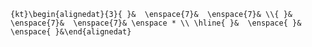 `{kt}\begin{alignedat}{3}{ }&  \enspace{7}&  \enspace{7}& \\{ }&  \enspace{7}&  \enspace{7}& \enspace * \\ \hline{ }&  \enspace{ }&  \enspace{ }&\end{alignedat}`